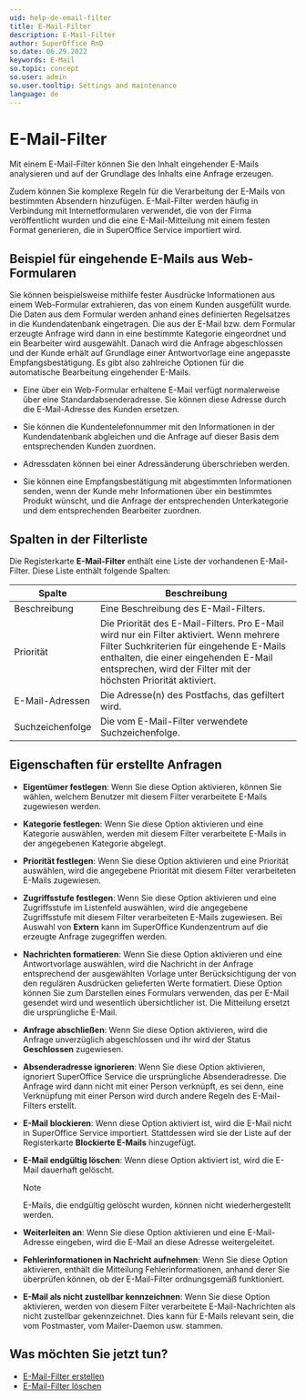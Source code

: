```yaml
---
uid: help-de-email-filter
title: E-Mail-Filter
description: E-Mail-Filter
author: SuperOffice RnD
so.date: 06.29.2022
keywords: E-Mail
so.topic: concept
so.user: admin
so.user.tooltip: Settings and maintenance
language: de
---
```


# E-Mail-Filter

Mit einem E-Mail-Filter können Sie den Inhalt eingehender E-Mails analysieren und auf der Grundlage des Inhalts eine Anfrage erzeugen.

Zudem können Sie komplexe Regeln für die Verarbeitung der E-Mails von bestimmten Absendern hinzufügen. E-Mail-Filter werden häufig in Verbindung mit Internetformularen verwendet, die von der Firma veröffentlicht wurden und die eine E-Mail-Mitteilung mit einem festen Format generieren, die in SuperOffice Service importiert wird.

## Beispiel für eingehende E-Mails aus Web-Formularen

Sie können beispielsweise mithilfe fester Ausdrücke Informationen aus einem Web-Formular extrahieren, das von einem Kunden ausgefüllt wurde. Die Daten aus dem Formular werden anhand eines definierten Regelsatzes in die Kundendatenbank eingetragen. Die aus der E-Mail bzw. dem Formular erzeugte Anfrage wird dann in eine bestimmte Kategorie eingeordnet und ein Bearbeiter wird ausgewählt. Danach wird die Anfrage abgeschlossen und der Kunde erhält auf Grundlage einer Antwortvorlage eine angepasste Empfangsbestätigung. Es gibt also zahlreiche Optionen für die automatische Bearbeitung eingehender E-Mails.

* Eine über ein Web-Formular erhaltene E-Mail verfügt normalerweise über eine Standardabsenderadresse. Sie können diese Adresse durch die E-Mail-Adresse des Kunden ersetzen.

* Sie können die Kundentelefonnummer mit den Informationen in der Kundendatenbank abgleichen und die Anfrage auf dieser Basis dem entsprechenden Kunden zuordnen.

* Adressdaten können bei einer Adressänderung überschrieben werden.

* Sie können eine Empfangsbestätigung mit abgestimmten Informationen senden, wenn der Kunde mehr Informationen über ein bestimmtes Produkt wünscht, und die Anfrage der entsprechenden Unterkategorie und dem entsprechenden Bearbeiter zuordnen.

## Spalten in der Filterliste

Die Registerkarte **E-Mail-Filter** enthält eine Liste der vorhandenen E-Mail-Filter. Diese Liste enthält folgende Spalten:

| Spalte | Beschreibung |
|---|---|
| Beschreibung | Eine Beschreibung des E-Mail-Filters. |
| Priorität | Die Priorität des E-Mail-Filters. Pro E-Mail wird nur ein Filter aktiviert. Wenn mehrere Filter Suchkriterien für eingehende E-Mails enthalten, die einer eingehenden E-Mail entsprechen, wird der Filter mit der höchsten Priorität aktiviert. |
| E-Mail-Adressen | Die Adresse(n) des Postfachs, das gefiltert wird. |
| Suchzeichenfolge | Die vom E-Mail-Filter verwendete Suchzeichenfolge. |

## Eigenschaften für erstellte Anfragen

* **Eigentümer festlegen**: Wenn Sie diese Option aktivieren, können Sie wählen, welchem Benutzer mit diesem Filter verarbeitete E-Mails zugewiesen werden.

* **Kategorie festlegen**: Wenn Sie diese Option aktivieren und eine Kategorie auswählen, werden mit diesem Filter verarbeitete E-Mails in der angegebenen Kategorie abgelegt.

* **Priorität festlegen**: Wenn Sie diese Option aktivieren und eine Priorität auswählen, wird die angegebene Priorität mit diesem Filter verarbeiteten E-Mails zugewiesen.

* **Zugriffsstufe festlegen**: Wenn Sie diese Option aktivieren und eine Zugriffsstufe im Listenfeld auswählen, wird die angegebene Zugriffsstufe mit diesem Filter verarbeiteten E-Mails zugewiesen. Bei Auswahl von **Extern** kann im SuperOffice Kundenzentrum auf die erzeugte Anfrage zugegriffen werden.

* **Nachrichten formatieren**: Wenn Sie diese Option aktivieren und eine Antwortvorlage auswählen, wird die Nachricht in der Anfrage entsprechend der ausgewählten Vorlage unter Berücksichtigung der von den regulären Ausdrücken gelieferten Werte formatiert. Diese Option können Sie zum Darstellen eines Formulars verwenden, das per E-Mail gesendet wird und wesentlich übersichtlicher ist. Die Mitteilung ersetzt die ursprüngliche E-Mail.

* **Anfrage abschließen**: Wenn Sie diese Option aktivieren, wird die Anfrage unverzüglich abgeschlossen und ihr wird der Status **Geschlossen** zugewiesen.

* **Absenderadresse ignorieren**: Wenn Sie diese Option aktivieren, ignoriert SuperOffice Service die ursprüngliche Absenderadresse. Die Anfrage wird dann nicht mit einer Person verknüpft, es sei denn, eine Verknüpfung mit einer Person wird durch andere Regeln des E-Mail-Filters erstellt.

* **E-Mail blockieren**: Wenn diese Option aktiviert ist, wird die E-Mail nicht in SuperOffice Service importiert. Stattdessen wird sie der Liste auf der Registerkarte **Blockierte E-Mails** hinzugefügt.

* **E-Mail endgültig löschen**: Wenn diese Option aktiviert ist, wird die E-Mail dauerhaft gelöscht.

    > [!NOTE]
    > E-Mails, die endgültig gelöscht wurden, können nicht wiederhergestellt werden.

* **Weiterleiten an**: Wenn Sie diese Option aktivieren und eine E-Mail-Adresse eingeben, wird die E-Mail an diese Adresse weitergeleitet.

* **Fehlerinformationen in Nachricht aufnehmen**: Wenn Sie diese Option aktivieren, enthält die Mitteilung Fehlerinformationen, anhand derer Sie überprüfen können, ob der E-Mail-Filter ordnungsgemäß funktioniert.

* **E-Mail als nicht zustellbar kennzeichnen**: Wenn Sie diese Option aktivieren, werden von diesem Filter verarbeitete E-Mail-Nachrichten als nicht zustellbar gekennzeichnet. Dies kann für E-Mails relevant sein, die vom Postmaster, vom Mailer-Daemon usw. stammen.

## Was möchten Sie jetzt tun?

* [E-Mail-Filter erstellen][1]
* [E-Mail-Filter löschen][2]

<!-- Referenced links -->
[1]: create-email-filter.md
[2]: delete-email-filter.md

<!-- Referenced images -->
